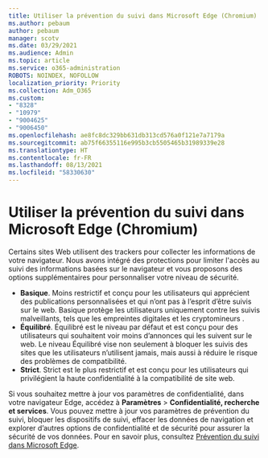 ```yaml
---
title: Utiliser la prévention du suivi dans Microsoft Edge (Chromium)
ms.author: pebaum
author: pebaum
manager: scotv
ms.date: 03/29/2021
ms.audience: Admin
ms.topic: article
ms.service: o365-administration
ROBOTS: NOINDEX, NOFOLLOW
localization_priority: Priority
ms.collection: Adm_O365
ms.custom:
- "8328"
- "10979"
- "9004625"
- "9006450"
ms.openlocfilehash: ae8fc8dc329bb631db313cd576a0f121e7a7179a
ms.sourcegitcommit: ab75f66355116e995b3cb5505465b31989339e28
ms.translationtype: HT
ms.contentlocale: fr-FR
ms.lasthandoff: 08/13/2021
ms.locfileid: "58330630"
---
```

# <a name="use-tracking-prevention-in-microsoft-edge-chromium"></a>Utiliser la prévention du suivi dans Microsoft Edge (Chromium)

Certains sites Web utilisent des trackers pour collecter les informations de votre navigateur. Nous avons intégré des protections pour limiter l'accès au suivi des informations basées sur le navigateur et vous proposons des options supplémentaires pour personnaliser votre niveau de sécurité.

- **Basique**. Moins restrictif et conçu pour les utilisateurs qui apprécient des publications personnalisées et qui n’ont pas à l’esprit d’être suivis sur le web. Basique protège les utilisateurs uniquement contre les suivis malveillants, tels que les empreintes digitales et les cryptomineurs .
- **Équilibré**. Équilibré est le niveau par défaut et est conçu pour des utilisateurs qui souhaitent voir moins d’annonces qui les suivent sur le web. Le niveau Équilibré vise non seulement à bloquer les suivis des sites que les utilisateurs n’utilisent jamais, mais aussi à réduire le risque des problèmes de compatibilité.
- **Strict**. Strict est le plus restrictif et est conçu pour les utilisateurs qui privilégient la haute confidentialité à la compatibilité de site web.

Si vous souhaitez mettre à jour vos paramètres de confidentialité, dans votre navigateur Edge, accédez à **Paramètres** > **Confidentialité, recherche et services**. Vous pouvez mettre à jour vos paramètres de prévention du suivi, bloquer les dispositifs de suivi, effacer les données de navigation et explorer d’autres options de confidentialité et de sécurité pour assurer la sécurité de vos données. Pour en savoir plus, consultez [Prévention du suivi dans Microsoft Edge](https://docs.microsoft.com/microsoft-edge/web-platform/tracking-prevention). 